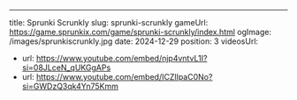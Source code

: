 ---
title: Sprunki Scrunkly 
slug: sprunki-scrunkly
gameUrl: https://game.sprunkix.com/game/sprunki-scrunkly/index.html
ogImage: /images/sprunkiscrunkly.jpg
date: 2024-12-29
position: 3
videosUrl:
  - url: https://www.youtube.com/embed/njp4vntvL1I?si=08JLceN_qUKGgAPs
  - url: https://www.youtube.com/embed/ICZlIpaC0No?si=GWDzQ3qk4Yn75Kmm